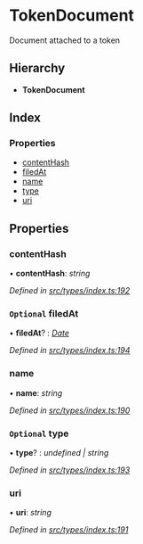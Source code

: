 # TokenDocument

Document attached to a token

## Hierarchy

* **TokenDocument**

## Index

### Properties

* [contentHash](tokendocument.md#contenthash)
* [filedAt](tokendocument.md#optional-filedat)
* [name](tokendocument.md#name)
* [type](tokendocument.md#optional-type)
* [uri](tokendocument.md#uri)

## Properties

### contentHash

• **contentHash**: _string_

_Defined in_ [_src/types/index.ts:192_](https://github.com/PolymathNetwork/polymesh-sdk/blob/1221e467/src/types/index.ts#L192)

### `Optional` filedAt

• **filedAt**? : [_Date_](../enums/transactionargumenttype.md#date)

_Defined in_ [_src/types/index.ts:194_](https://github.com/PolymathNetwork/polymesh-sdk/blob/1221e467/src/types/index.ts#L194)

### name

• **name**: _string_

_Defined in_ [_src/types/index.ts:190_](https://github.com/PolymathNetwork/polymesh-sdk/blob/1221e467/src/types/index.ts#L190)

### `Optional` type

• **type**? : _undefined \| string_

_Defined in_ [_src/types/index.ts:193_](https://github.com/PolymathNetwork/polymesh-sdk/blob/1221e467/src/types/index.ts#L193)

### uri

• **uri**: _string_

_Defined in_ [_src/types/index.ts:191_](https://github.com/PolymathNetwork/polymesh-sdk/blob/1221e467/src/types/index.ts#L191)

